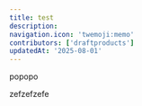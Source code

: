 ```yaml
---
title: test
description:
navigation.icon: 'twemoji:memo'
contributors: ['draftproducts']
updatedAt: '2025-08-01'
---
```


popopo

zefzefzefe